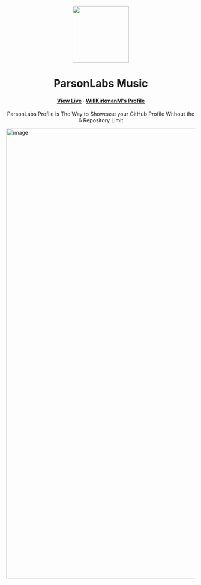 <p align="center">
  <img src="https://avatars.githubusercontent.com/u/138057124?s=200&v=4" width="150" />
</p>
<h1 align="center">ParsonLabs Music</h1>

<h4 align="center">
  <a href="https://profile.parson.dev">View Live</a>
  ·
  <a href="https://profile.parson.dev/WillKirkmanM">WillKirkmanM's Profile</a>
</h4>

<p align="center">ParsonLabs Profile is The Way to Showcase your GitHub Profile Without the 6 Repository Limit</p>

<img width="1196" alt="image" src="https://github.com/user-attachments/assets/0f2b026d-37ba-40a6-983c-fffd166a6c8f" />

